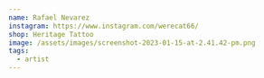 ```yaml
---
name: Rafael Nevarez
instagram: https://www.instagram.com/werecat66/
shop: Heritage Tattoo
image: /assets/images/screenshot-2023-01-15-at-2.41.42-pm.png
tags:
  - artist
---
```

